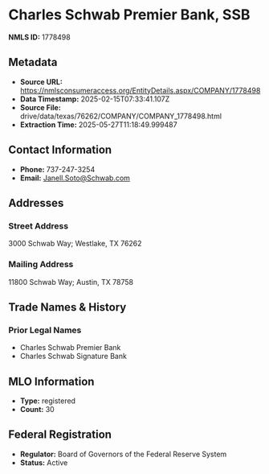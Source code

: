 # Charles Schwab Premier Bank, SSB

**NMLS ID:** 1778498

## Metadata
- **Source URL:** https://nmlsconsumeraccess.org/EntityDetails.aspx/COMPANY/1778498
- **Data Timestamp:** 2025-02-15T07:33:41.107Z
- **Source File:** drive/data/texas/76262/COMPANY/COMPANY_1778498.html
- **Extraction Time:** 2025-05-27T11:18:49.999487

## Contact Information
- **Phone:** 737-247-3254
- **Email:** Janell.Soto@Schwab.com

## Addresses
### Street Address
3000 Schwab Way; Westlake, TX 76262

### Mailing Address
11800 Schwab Way; Austin, TX 78758

## Trade Names & History
### Prior Legal Names
- Charles Schwab Premier Bank
- Charles Schwab Signature Bank

## MLO Information
- **Type:** registered
- **Count:** 30

## Federal Registration
- **Regulator:** Board of Governors of the Federal Reserve System
- **Status:** Active
